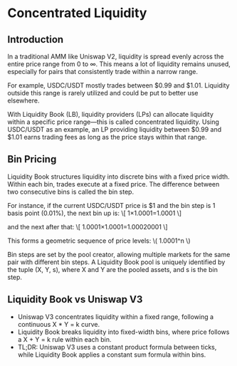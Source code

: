 # Concentrated Liquidity

## Introduction

In a traditional AMM like Uniswap V2, liquidity is spread evenly across the entire price range from 0 to ∞. This means a lot of liquidity remains unused, especially for pairs that consistently trade within a narrow range.

For example, USDC/USDT mostly trades between $0.99 and $1.01. Liquidity outside this range is rarely utilized and could be put to better use elsewhere.

With Liquidity Book (LB), liquidity providers (LPs) can allocate liquidity within a specific price range—this is called concentrated liquidity. Using USDC/USDT as an example, an LP providing liquidity between $0.99 and $1.01 earns trading fees as long as the price stays within that range.

## Bin Pricing

Liquidity Book structures liquidity into discrete bins with a fixed price width. Within each bin, trades execute at a fixed price. The difference between two consecutive bins is called the bin step.

For instance, if the current USDC/USDT price is $1 and the bin step is 1 basis point (0.01%), the next bin up is:
\\[ 1×1.0001=1.0001 \\]

and the next after that:
\\[ 1.0001×1.0001=1.00020001 \\]

This forms a geometric sequence of price levels: \\( 1.0001^n \\)

Bin steps are set by the pool creator, allowing multiple markets for the same pair with different bin steps. A Liquidity Book pool is uniquely identified by the tuple (X, Y, s), where X and Y are the pooled assets, and s is the bin step.

## Liquidity Book vs Uniswap V3

- Uniswap V3 concentrates liquidity within a fixed range, following a continuous X \* Y = k curve.
- Liquidity Book breaks liquidity into fixed-width bins, where price follows a X + Y = k rule within each bin.
- TL;DR: Uniswap V3 uses a constant product formula between ticks, while Liquidity Book applies a constant sum formula within bins.
